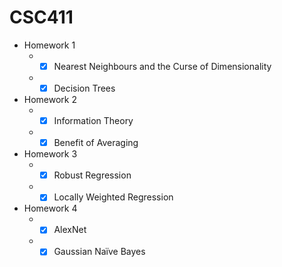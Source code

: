 # CSC411

- Homework 1
    - - [x] Nearest Neighbours and the Curse of Dimensionality
    - - [x] Decision Trees
- Homework 2
    - - [x] Information Theory
    - - [x] Benefit of Averaging
- Homework 3
    - - [x] Robust Regression
    - - [x] Locally Weighted Regression
- Homework 4
    - - [x] AlexNet
    - - [x] Gaussian Naı̈ve Bayes
